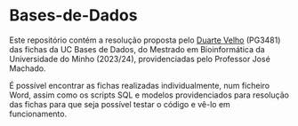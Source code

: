 # Bases-de-Dados

Este repositório contém a resolução proposta pelo [Duarte Velho](https://github.com/duartebred) (PG3481) das fichas da UC Bases de Dados, do Mestrado em Bioinformática da Universidade do Minho (2023/24), providenciadas pelo Professor José Machado.

É possível encontrar as fichas realizadas individualmente, num ficheiro Word, assim como os scripts SQL e modelos providenciados para resolução das fichas para que seja possível testar o código e vê-lo em funcionamento.

